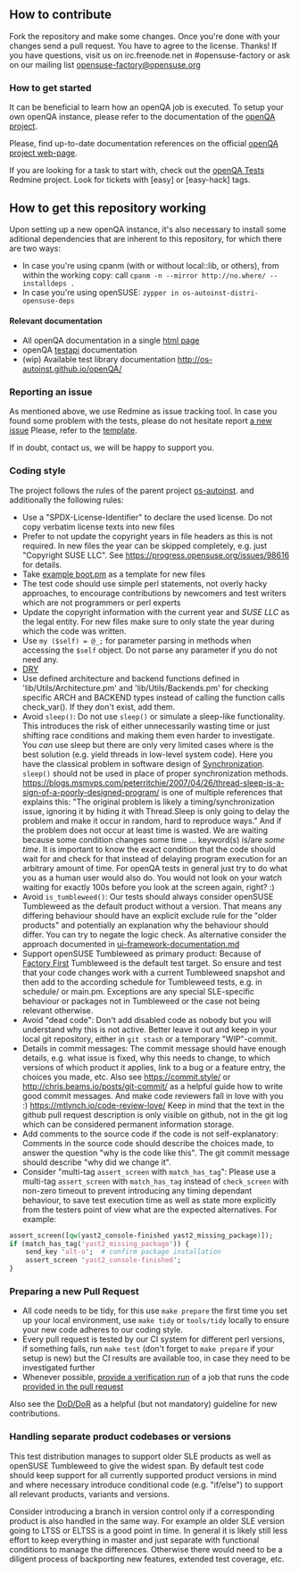 ## How to contribute

Fork the repository and make some changes.
Once you're done with your changes send a pull request. You have to agree to
the license. Thanks!
If you have questions, visit us on irc.freenode.net in #opensuse-factory or
ask on our mailing list opensuse-factory@opensuse.org

### How to get started

It can be beneficial to learn how an openQA job is executed. To setup your own
openQA instance, please refer to the documentation of the [openQA project](https://github.com/os-autoinst/openQA).

Please, find up-to-date documentation references on the official [openQA project web-page](https://open.qa/documentation/).

If you are looking for a task to start with, check out the [openQA Tests](https://progress.opensuse.org/projects/openqatests/issues/)
Redmine project. Look for tickets with [easy] or [easy-hack] tags.

## How to get this repository working

Upon setting up a new openQA instance, it's also necessary to install some aditional dependencies that are inherent to this repository,
for which there are two ways:

* In case you're using cpanm (with or without local::lib, or others), from within the working copy: call `cpanm -n --mirror http://no.where/ --installdeps . `
* In case you're using openSUSE: `zypper in os-autoinst-distri-opensuse-deps`

#### Relevant documentation

* All openQA documentation in a single [html page](https://open.qa/docs/)
* openQA [testapi](http://open.qa/api/testapi/) documentation
* (wip) Available test library documentation http://os-autoinst.github.io/openQA/

### Reporting an issue

As mentioned above, we use Redmine as issue tracking tool. In case you found some
problem with the tests, please do not hesitate report [a new issue](https://progress.opensuse.org/projects/openqatests/issues/new)
Please, refer to the [template](https://progress.opensuse.org/projects/openqav3/wiki/#Defects).

If in doubt, contact us, we will be happy to support you.

### Coding style

The project follows the rules of the parent project
[os-autoinst](https://github.com/os-autoinst/os-autoinst#how-to-contribute).
and additionally the following rules:

* Use a "SPDX-License-Identifier" to declare the used license. Do not copy
  verbatim license texts into new files
* Prefer to not update the copyright years in file headers as this is not
  required. In new files the year can be skipped completely, e.g. just
  "Copyright SUSE LLC". See https://progress.opensuse.org/issues/98616 for
  details.
* Take [example boot.pm](https://github.com/os-autoinst/os-autoinst-distri-example/blob/master/tests/boot.pm)
  as a template for new files
* The test code should use simple perl statements, not overly hacky
  approaches, to encourage contributions by newcomers and test writers which
  are not programmers or perl experts
* Update the copyright information with the current year and *SUSE LLC* as the
  legal entity. For new files make sure to only state the year during which
  the code was written.
* Use `my ($self) = @_;` for parameter parsing in methods when accessing the
  `$self` object. Do not parse any parameter if you do not need any.
* [DRY](https://en.wikipedia.org/wiki/Don't_repeat_yourself)
* Use defined architecture and backend functions defined in
  'lib/Utils/Architecture.pm' and 'lib/Utils/Backends.pm' for checking specific 
  ARCH and BACKEND types instead of calling the function calls check_var(). 
  If they don't exist, add them.
* Avoid `sleep()`: Do not use `sleep()` or simulate a sleep-like
  functionality. This introduces the risk of either unnecessarily wasting time
  or just shifting race conditions and making them even harder to investigate.
  You *can* use sleep but there are only very limited cases where is the best
  solution (e.g. yield threads in low-level system code). Here you have the
  classical problem in software design of
  [Synchronization](https://en.wikipedia.org/wiki/Synchronization_(computer_science)).
  `sleep()` should not be used in place of proper synchronization methods.
  https://blogs.msmvps.com/peterritchie/2007/04/26/thread-sleep-is-a-sign-of-a-poorly-designed-program/
  is one of multiple references that explains this: "The original problem is
  likely a timing/synchronization issue, ignoring it by hiding it with
  Thread.Sleep is only going to delay the problem and make it occur in random,
  hard to reproduce ways." And if the problem does not occur at least time is
  wasted.
  We are waiting because some condition changes some time ... keyword(s) is/are
  *some time*. It is important to know the exact condition that the code should
  wait for and check for that instead of delaying program execution for an
  arbitrary amount of time. For openQA tests in general just try to do what you
  as a human user would also do. You would not look on your watch waiting for
  exactly 100s before you look at the screen again, right? :)
* Avoid `is_tumbleweed()`: Our tests should always consider openSUSE Tumbleweed
  as the default product without a version. That means any differing behaviour
  should have an explicit exclude rule for the "older products" and potentially
  an explanation why the behaviour should differ. You can try to negate the logic
  check. As alternative consider the approach documented in
  [ui-framework-documentation.md](ui-framework-documentation.md)
* Support openSUSE Tumbleweed as primary product: Because of
  [Factory First](https://opensource.suse.com/suse-open-source-policy)
  Tumbleweed is the default test target. So ensure and test that your code
  changes work with a current Tumbleweed snapshot and then add to the
  according schedule for Tumbleweed tests, e.g. in schedule/ or main.pm.
  Exceptions are any special SLE-specific behaviour or packages not in
  Tumbleweed or the case not being relevant otherwise.
* Avoid "dead code": Don't add disabled code as nobody but you will understand
  why this is not active. Better leave it out and keep in your local git
  repository, either in `git stash` or a temporary "WIP"-commit.
* Details in commit messages: The commit message should have enough details,
  e.g. what issue is fixed, why this needs to change, to which versions of which
  product it applies, link to a bug or a feature entry, the choices you made,
  etc. Also see https://commit.style/ or http://chris.beams.io/posts/git-commit/
  as a helpful guide how to write good commit messages. And make code
  reviewers fall in love with you :) https://mtlynch.io/code-review-love/
  Keep in mind that the text in the github pull request description is only
  visible on github, not in the git log which can be considered permanent
  information storage.
* Add comments to the source code if the code is not self-explanatory:
  Comments in the source code should describe the choices made, to answer the
  question "why is the code like this". The git commit message should describe
  "why did we change it".
* Consider "multi-tag `assert_screen` with `match_has_tag`": Please use a
  multi-tag `assert_screen` with `match_has_tag` instead of `check_screen`
  with non-zero timeout to prevent introducing any timing dependant behaviour,
  to save test execution time as well as state more explicitly from the testers
  point of view what are the expected alternatives. For example:

```perl
assert_screen([qw(yast2_console-finished yast2_missing_package)]);
if (match_has_tag('yast2_missing_package')) {
    send_key 'alt-o';  # confirm package installation
    assert_screen 'yast2_console-finished';
}
```

### Preparing a new Pull Request
* All code needs to be tidy, for this use `make prepare` the first time you
  set up your local environment, use `make tidy` or `tools/tidy` locally to
  ensure your new code adheres to our coding style.
* Every pull request is tested by our CI system for different perl versions,
  if something fails, run `make test` (don't forget to `make prepare` if your setup is new)
  but the CI results are available too, in case they need to be investigated further
* Whenever possible, [provide a verification run][1] of a job that runs the code [provided in the pull request][2]

Also see the [DoD/DoR][3] as a helpful (but not mandatory) guideline for new contributions.

[1]: https://open.qa/docs/#_cloning_existing_jobs_openqa_clone_job
[2]: https://open.qa/docs/#_triggering_tests_based_on_an_any_remote_git_refspec_or_open_github_pull_request
[3]: https://progress.opensuse.org/projects/openqatests/wiki/Wiki#Definition-of-DONEREADY


### Handling separate product codebases or versions

This test distribution manages to support older SLE products as well as
openSUSE Tumbleweed to give the widest span. By default test code should keep
support for all currently supported product versions in mind and where
necessary introduce conditional code (e.g. "if/else") to support all relevant
products, variants and versions.

Consider introducing a branch in version control only if a corresponding
product is also handled in the same way. For example an older SLE version
going to LTSS or ELTSS is a good point in time. In general it is likely still
less effort to keep everything in master and just separate with functional
conditions to manage the differences. Otherwise there would need to be a
diligent process of backporting new features, extended test coverage, etc.
